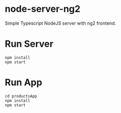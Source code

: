 # node-server-ng2
Simple Typescript NodeJS server with ng2 frontend.

# Run Server
~~~
npm install
npm start
~~~

# Run App
~~~
cd productsApp
npm install
npm start
~~~
